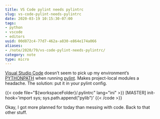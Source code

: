 ```yaml
---
title: VS Code pylint needs pylintrc
slug: vs-code-pylint-needs-pylintrc
date: 2020-03-19 10:15:30-07:00
tags:
- python
- vscode
- editors
uuid: 00d872c4-77d7-462a-a830-e864e174a066
aliases:
- /note/2020/79/vs-code-pylint-needs-pylintrc/
category: note
type: micro
---
```

[Visual Studio Code](https://code.visualstudio.com/) doesn’t seem to
pick up my environment’s
[PYTHONPATH](https://docs.python.org/3.8/using/cmdline.html#envvar-PYTHONPATH)
when running [pylint](https://www.pylint.org/). Makes project-local
modules a headache. The solution: put it in your pylint config.

{{< code file="${workspaceFolder}/.pylintrc" lang="ini" >}}
[MASTER]
init-hook='import sys; sys.path.append("pylib")'
{{< /code >}}

Okay, I got more planned for today than messing with code. Back to that
other stuff.